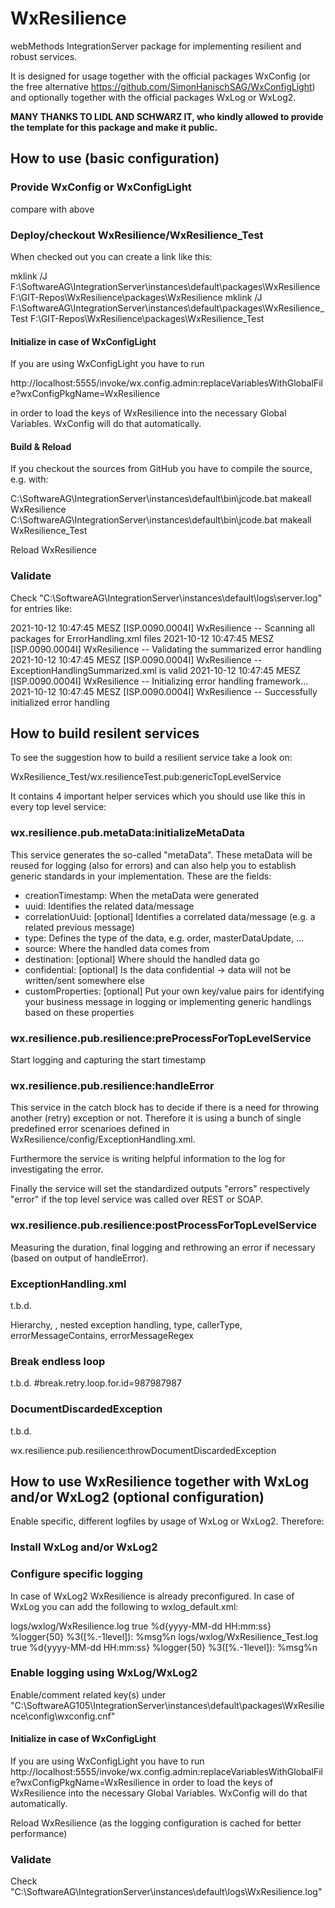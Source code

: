 <h1>WxResilience</h1>
webMethods IntegrationServer package for implementing resilient and robust services.

It is designed for usage together with the official packages WxConfig (or the free alternative https://github.com/SimonHanischSAG/WxConfigLight) and optionally together with the official packages WxLog or WxLog2.

<b>MANY THANKS TO LIDL AND SCHWARZ IT, who kindly allowed to provide the template for this package and make it public.</b>

<h2>How to use (basic configuration)</h2>

<h3>Provide WxConfig or WxConfigLight</h3>
compare with above

<h3>Deploy/checkout WxResilience/WxResilience_Test</h3>

When checked out you can create a link like this:

mklink /J F:\\SoftwareAG\\IntegrationServer\\instances\\default\\packages\\WxResilience F:\\GIT-Repos\\WxResilience\\packages\\WxResilience
mklink /J F:\\SoftwareAG\\IntegrationServer\\instances\\default\\packages\\WxResilience_Test F:\\GIT-Repos\\WxResilience\\packages\\WxResilience_Test

<h4>Initialize in case of WxConfigLight</h4>

If you are using WxConfigLight you have to run

http://localhost:5555/invoke/wx.config.admin:replaceVariablesWithGlobalFile?wxConfigPkgName=WxResilience 

in order to load the keys of WxResilience into the necessary Global Variables. WxConfig will do that automatically.

<h4>Build & Reload</h4>

If you checkout the sources from GitHub you have to compile the source, e.g. with:

C:\SoftwareAG\IntegrationServer\instances\default\bin\jcode.bat makeall WxResilience
C:\SoftwareAG\IntegrationServer\instances\default\bin\jcode.bat makeall WxResilience_Test

Reload WxResilience

<h3>Validate</h3>

Check "C:\SoftwareAG\IntegrationServer\instances\default\logs\server.log" for entries like:

2021-10-12 10:47:45 MESZ [ISP.0090.0004I] WxResilience -- Scanning all packages for ErrorHandling.xml files 
2021-10-12 10:47:45 MESZ [ISP.0090.0004I] WxResilience -- Validating the summarized error handling 
2021-10-12 10:47:45 MESZ [ISP.0090.0004I] WxResilience -- ExceptionHandlingSummarized.xml is valid 
2021-10-12 10:47:45 MESZ [ISP.0090.0004I] WxResilience -- Initializing error handling framework... 
2021-10-12 10:47:45 MESZ [ISP.0090.0004I] WxResilience -- Successfully initialized error handling 


<h2>How to build resilent services</h2>

To see the suggestion how to build a resilient service take a look on:

WxResilience_Test/wx.resilienceTest.pub:genericTopLevelService

It contains 4 important helper services which you should use like this in every top level service:

<h3>wx.resilience.pub.metaData:initializeMetaData</h3>

This service generates the so-called "metaData". These metaData will be reused for logging (also for errors) and can also help you to establish generic standards in your implementation. These are the fields:

<ul>
  <li>creationTimestamp: When the metaData were generated</li>
  <li>uuid: Identifies the related data/message</li>
  <li>correlationUuid: [optional] Identifies a correlated data/message (e.g. a related previous message)</li>
  <li>type: Defines the type of the data, e.g. order, masterDataUpdate, ...</li>
  <li>source: Where the handled data comes from</li>
  <li>destination: [optional] Where should the handled data go</li>
  <li>confidential: [optional] Is the data confidential -> data will not be written/sent somewhere else</li>
  <li>customProperties: [optional] Put your own key/value pairs for identifying your business message in logging or implementing generic handlings  based on these properties</li>
</ul>

<h3>wx.resilience.pub.resilience:preProcessForTopLevelService</h3>

Start logging and capturing the start timestamp

<h3>wx.resilience.pub.resilience:handleError</h3>

This service in the catch block has to decide if there is a need for throwing another (retry) exception or not. Therefore it is using a bunch of single predefined error scenarioes defined in WxResilience/config/ExceptionHandling.xml.

Furthermore the service is writing helpful information to the log for investigating the error.

Finally the service will set the standardized outputs "errors" respectively "error" if the top level service was called over REST or SOAP.

<h3>wx.resilience.pub.resilience:postProcessForTopLevelService</h3>

Measuring the duration, final logging and rethrowing an error if necessary (based on output of handleError).


<h3>ExceptionHandling.xml</h3>

t.b.d.

Hierarchy, <globalException>, nested exception handling, type, callerType, errorMessageContains, errorMessageRegex
	
<h3>Break endless loop</h3>
t.b.d.
#break.retry.loop.for.id=987987987

<h3>DocumentDiscardedException</h3>

t.b.d.

wx.resilience.pub.resilience:throwDocumentDiscardedException

<h2>How to use WxResilience together with WxLog and/or WxLog2 (optional configuration)</h2>

Enable specific, different logfiles by usage of WxLog or WxLog2. Therefore:

<h3>Install WxLog and/or WxLog2</h3>

<h3>Configure specific logging</h3>
	
In case of WxLog2 WxResilience is already preconfigured. In case of WxLog you can add the following to wxlog_default.xml:

  <appender name="WxResilience" class="ch.qos.logback.core.FileAppender">
    <file>logs/wxlog/WxResilience.log</file>
    <append>true</append>
    <encoder>
      <pattern>%d{yyyy-MM-dd HH:mm:ss} %logger{50} %3([%.-1level]): %msg%n</pattern>
    </encoder>
  </appender>

  <logger name="WxResilience" level="INFO" >
	<appender-ref ref="WxResilience"/>
  </logger>

  <appender name="WxResilience_Test" class="ch.qos.logback.core.FileAppender">
    <file>logs/wxlog/WxResilience_Test.log</file>
    <append>true</append>
    <encoder>
      <pattern>%d{yyyy-MM-dd HH:mm:ss} %logger{50} %3([%.-1level]): %msg%n</pattern>
    </encoder>
  </appender>

  <logger name="WxResilience_Test" level="INFO" >
	<appender-ref ref="WxResilience_Test"/>
  </logger>

<h3>Enable logging using WxLog/WxLog2</h3>

Enable/comment related key(s) under "C:\SoftwareAG105\IntegrationServer\instances\default\packages\WxResilience\config\wxconfig.cnf"

<h4>Initialize in case of WxConfigLight</h4>
If you are using WxConfigLight you have to run http://localhost:5555/invoke/wx.config.admin:replaceVariablesWithGlobalFile?wxConfigPkgName=WxResilience in order to load the keys of WxResilience into the necessary Global Variables. WxConfig will do that automatically.

Reload WxResilience (as the logging configuration is cached for better performance)

<h3>Validate</h3>

Check "C:\SoftwareAG\IntegrationServer\instances\default\logs\WxResilience.log"
